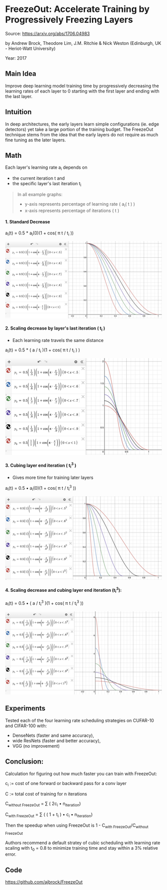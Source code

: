 # FreezeOut: Accelerate Training by Progressively Freezing Layers

Source: https://arxiv.org/abs/1706.04983

by Andrew Brock, Theodore Lim, J.M. Ritchie & Nick Weston (Edinburgh, UK - Heriot-Watt University)

Year: 2017

## Main Idea

Improve deep learning model training time by progressively decreasing the learning rates of each layer to 0 starting with the first layer and ending with the last layer.

## Intuition

In deep architectures, the early layers learn simple configurations (ie. edge detectors) yet take a large portion of the training budget. The FreezeOut technique stems from the idea that the early layers do not require as much fine tuning as the later layers.

## Math

Each layer's learning rate a<sub>i</sub> depends on

-   the current iteration t and
-   the specific layer's last iteration t<sub>i</sub>

> In all example graphs:
>
> -   y-axis represents percentage of learning rate ( a<sub>i</sub>( t ) )
> -   x-axis represents percentage of iterations ( t )

#### 1. Standard Decrease

a<sub>i</sub>(t) = 0.5 \* a<sub>i</sub>(0)(1 + cos( π t / t<sub>i</sub> ))

<img src='assets/StandardLRDecrease.png'>

#### 2. Scaling decrease by layer's last iteration ( t<sub>i</sub> )

-   Each learning rate travels the same distance

a<sub>i</sub>(t) = 0.5 \* ( a / t<sub>i</sub> )(1 + cos( π t / t<sub>i</sub> ) )

<img src='assets/ScaledLRDecrease.png'>

#### 3. Cubing layer end iteration ( t<sub>i</sub><sup>3</sup> )

-   Gives more time for training later layers

a<sub>i</sub>(t) = 0.5 • a<sub>i</sub>(0)(1 + cos( π t / t<sub>i</sub><sup>3</sup> ))

<img src='assets/StandardLRDecreaseCubedIteration.png'>

#### 4. Scaling decrease and cubing layer end iteration (t<sub>i</sub><sup>3</sup>):

a<sub>i</sub>(t) = 0.5 • ( a / t<sub>i</sub><sup>3</sup> )(1 + cos( π t / t<sub>i</sub><sup>3</sup> ))

<img src='assets/ScaledLRDecreaseCubedIteration.png'>

## Experiments

Tested each of the four learning rate scheduling strategies on CUFAR-10 and CIFAR-100 with:

-   DenseNets (faster and same accuracy),
-   wide ResNets (faster and better accuracy),
-   VGG (no improvement)

## Conclusion:

Calculation for figuring out how much faster you can train with FreezeOut:

c<sub>i</sub> := cost of one forward or backward pass for a conv layer

C := total cost of training for n iterations

C<sub>without FreezeOut</sub> = ∑ ( 2c<sub>i</sub> • n<sub>iteration</sub>)

C<sub>with FreezeOut</sub> = ∑ ( ( 1 + t<sub>i</sub> ) • c<sub>i</sub> • n<sub>iteration</sub>)

Then the speedup when using FreezeOut is 1 - C<sub>with FreezeOut</sub>/C<sub>without FreezeOut</sub>

Authors recommend a default stratey of cubic scheduling with learning rate scaling with t<sub>0</sub> = 0.8 to minimize training time and stay within a 3% relative error.

## Code

https://github.com/ajbrock/FreezeOut
